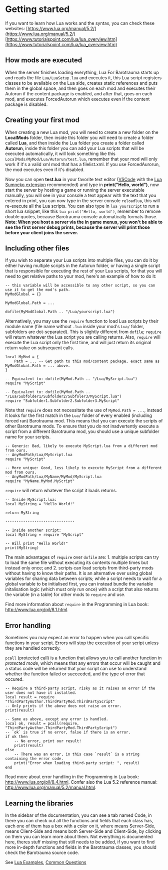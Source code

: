 # Getting started

If you want to learn how Lua works and the syntax, you can check these websites: [https://www.lua.org/manual/5.2/](https://www.lua.org/manual/5.2/) [https://www.tutorialspoint.com/lua/lua_overview.htm](https://www.tutorialspoint.com/lua/lua_overview.htm)

## How mods are executed
When the server finishes loading everything, Lua For Barotrauma starts up and reads the file `Lua/LuaSetup.lua` and executes it, this Lua script registers classes to be available on the Lua side, creates static references and puts them in the global space, and then goes on each mod and executes their Autorun if the content package is enabled, and after that, goes on each mod, and executes ForcedAutorun which executes even if the content package is disabled.

## Creating your first mod
When creating a new Lua mod, you will need to create a new folder on the **LocalMods** folder, then inside this folder you will need to create a folder called **Lua**, and then inside the Lua folder you create a folder called **Autorun**, inside this folder you can add your Lua scripts that will be executed automatically, it will look something like this `LocalMods/MyMod/Lua/Autorun/test.lua`, remember that your mod will only work if it's a valid xml mod that has a filelist.xml. If you use ForcedAurorun, the mod executes even if it's disabled.

Now you can open **test.lua** in your favorite text editor (<a href="https://code.visualstudio.com/" target="_blank">VSCode</a> with the <a href="https://marketplace.visualstudio.com/items?itemName=sumneko.lua" target="_blank">Lua Sumneko extension</a> recommended) and type in **print("Hello, world")**, now start the server by hosting a game or running the server executable manually, you will see in your console a text appear with the text that you entered in print, you can now type in the server console `reloadlua`, this will re-execute all the Lua scripts. You can also type in `lua yourscript` to run a short lua snippet, like this `lua print('Hello, world')`, remember to remove double quotes, because Barotrauma console automatically formats those.
**Note: When you host a server via the in game menus, you won't be able to see the first server debug prints, because the server will print those before your client joins the server.**

## Including other files

If you wish to separate your Lua scripts into multiple files, you can do it by either having multiple scripts in the Autorun folder, or having a single script that is responsible for executing the rest of your Lua scripts, for that you will need to get relative paths to your mod, here's an example of how to do it:

```
-- this variable will be accessible to any other script, so you can use it to get the mod's path.
MyModGlobal = {}

MyModGlobal.Path = ...

dofile(MyModGlobal.Path .. "/Lua/yourscript.lua")
```

Alternatively, you may use the `require` function to load Lua scripts by their module name (file name without `.lua` inside your mod's `Lua/` folder, subfolders are dot-separated). This is slightly different from `dofile`; `require` will return whatever the Lua script you are calling returns. Also, `require` will execute the Lua script only the first time, and will just return its original return value on subsequent calls.

```
local MyMod = {
    Path = ... -- Get path to this mod/content package, exact same as MyModGlobal.Path = ... above.
}

-- Equivalent to: dofile(MyMod.Path .. "/Lua/MyScript.lua")
require "MyScript"

-- Equivalent to: dofile(MyMod.Path .. "/Lua/Subfolder1/Subfolder2/Subfoler3/MyScript.lua")
require "Subfolder1.Subfolder2.Subfolder3.MyScript"
```

Note that `require` does not necessitate the use of `MyMod.Path = ...`, instead it looks for the first match in the `Lua/` folder of every enabled (including forced ran) Barotrauma mod. This means that you can execute the scripts of other Barotrauma mods. To ensure that you do not inadvertently execute a script from a different Barotrauma mod, you should use a unique subfolder name for your scripts.

```
-- Generic: Bad, likely to execute MyScript.lua from a different mod from ours.
-- AnyModPath/Lua/MyScript.lua
require "MyScript"

-- More unique: Good, less likely to execute MyScript from a different mod from ours.
-- AnyModPath/Lua/MyName/MyMod/MyScript.lua
require "MyName.MyMod.MyScript"
```

`require` will return whatever the script it loads returns.

```
-- Inside MyScript.lua:
local MyString = "Hello World!"

return MyString

-------------------------------

-- Inside another script:
local MyString = require "MyScript"

-- Will print "Hello World!"
print(MyString)
```

The main advantages of `require` over `dofile` are: 1. multiple scripts can try to load the same file without executing its contents multiple times but instead only once; and 2. scripts can load scripts from third-party mods without having to know their paths. It is an alternative over using global variables for sharing data between scripts; while a script needs to wait for a global variable to be initialised first, you can instead bundle the variable initalisation logic (which must only run once) with a script that also returns the variable (in a table) for other mods to `require` and use.

Find more information about `require` in the Programming in Lua book: http://www.lua.org/pil/8.1.html.

## Error handling

Sometimes you may expect an error to happen when you call specific functions in your script. Errors will stop the execution of your script unless they are handled correctly.

`pcall` (protected call) is a function that allows you to call another function in *protected mode*, which means that any errors that occur will be caught and a status code will be returned that your script can use to understand whether the function failed or succeeded, and the type of error that occured.

```
-- Require a third-party script, risky as it raises an error if the user does not have it installed.
local result = require "ThirdPartyAuthor.ThirdPartyMod.ThirdPartyScript"
-- Only prints if the above does not raise an error.
print(result)

-- Same as above, except any error is handled.
local ok, result = pcall(require, "ThirdPartyAuthor.ThirdPartyMod.ThirdPartyScript")
-- `ok` is true if no error, false if there is an error.
if ok then
    -- No error, print our result!
    print(result)
else
    -- There was an error, in this case `result` is a string containing the error code.
    print("Error when loading third-party script: ", result)
end
```

Read more about error handling in the Programming in Lua book: http://www.lua.org/pil/8.4.html. Confer also the Lua 5.2 reference manual: http://www.lua.org/manual/5.2/manual.html.

## Learning the libraries
In the sidebar of the documentation, you can see a tab named Code, in there you can check out all the functions and fields that each class has, each one of them has a box with a color on it, where <span class="realm server"></span> means Server-Side, <span class="realm client"></span> means Client-Side and <span class="realm shared"></span> means both Server-Side and Client-Side, by clicking on them you can learn more about them. Not everything is documented here, theres stuff missing that still needs to be added, if you want to find more in-depth functions and fields in the Barotrauma classes, you should check the Barotrauma source code.

See <a href="../lua-examples" target="_blank">Lua Examples</a>, <a href="../common-questions" target="_blank">Common Questions</a>